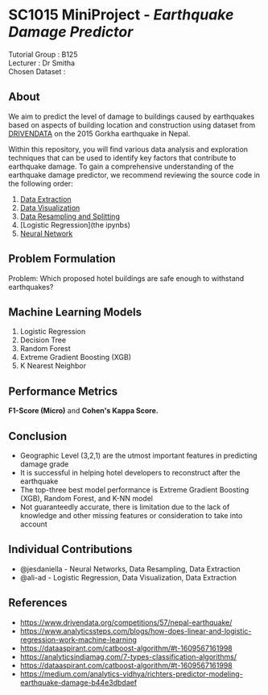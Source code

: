 # SC1015 MiniProject - _Earthquake Damage Predictor_

Tutorial Group : B125<br>
Lecturer : Dr Smitha<br>
Chosen Dataset : <br>

## About

We aim to predict the level of damage to buildings caused by earthquakes based on aspects of building location and construction using dataset from 
[DRIVENDATA](https://www.drivendata.org/competitions/57/nepal-earthquake/page/135/) on the 2015 Gorkha earthquake in Nepal.<br>

Within this repository, you will find various data analysis and exploration techniques that can be used to identify key factors that contribute to earthquake damage. To gain a comprehensive understanding of the earthquake damage predictor, we recommend reviewing the source code in the following order:

1. [Data Extraction]()
2. [Data Visualization]()
3. [Data Resampling and Splitting]()
4. [Logistic Regression](the ipynbs)
5. [Neural Network]()

## Problem Formulation
Problem: Which proposed hotel buildings are safe enough to withstand earthquakes?

## Machine Learning Models

1. Logistic Regression
2. Decision Tree
3. Random Forest
4. Extreme Gradient Boosting (XGB)
5. K Nearest Neighbor

## Performance Metrics

<b>F1-Score (Micro)</b> and <b> Cohen's Kappa Score. </b>

## Conclusion

- Geographic Level (3,2,1) are the utmost important features in predicting damage grade<br>
- It is successful in helping hotel developers to reconstruct after the earthquake<br>
- The top-three best model performance is Extreme Gradient Boosting (XGB), Random Forest, and K-NN model<br>
- Not guaranteedly accurate, there is limitation due to the lack of knowledge and other missing features or consideration to take into account<br>

## Individual Contributions

- @jesdaniella - Neural Networks, Data Resampling, Data Extraction
- @ali-ad - Logistic Regression,  Data Visualization, Data Extraction

## References

- https://www.drivendata.org/competitions/57/nepal-earthquake/
- https://www.analyticssteps.com/blogs/how-does-linear-and-logistic-regression-work-machine-learning
- https://dataaspirant.com/catboost-algorithm/#t-1609567161998
- https://analyticsindiamag.com/7-types-classification-algorithms/
- https://dataaspirant.com/catboost-algorithm/#t-1609567161998
- https://medium.com/analytics-vidhya/richters-predictor-modeling-earthquake-damage-b44e3dbdaef
